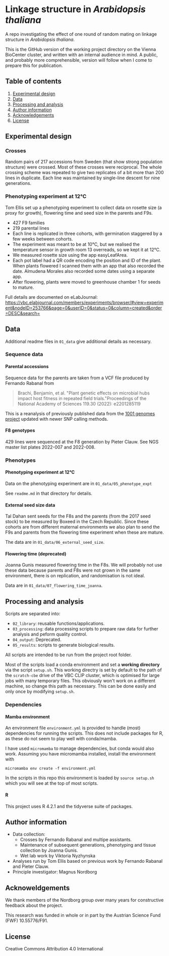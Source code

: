 # Linkage structure in *Arabidopsis thaliana*

A repo investigating the effect of one round of random mating on linkage
structure in *Arabidopsis thaliana*.

This is the GitHub version of the working project directory on the Vienna
BioCenter cluster, and written with an internal audience in mind. A public, and
probably more comprehensible, version will follow when I come to prepare this
for publication.

## Table of contents

1. [Experimental design](#experimental-design)
3. [Data](#data)
4. [Processing and analysis](#processing-and-analysis)
5. [Author information](#author-information)
6. [Acknowledgements](#acknowledgements)
7. [License](#license)

## Experimental design

### Crosses

Random pairs of 217 accessions from Sweden (that show strong population
structure) were crossed. Most of these crosses were reciprocal. The whole crossing
scheme was repeated to give two replicates of a bit more than 200 lines in 
duplicate. Each line was maintained by single-line descent for nine generations.

### Phenotyping experiment at 12°C

Tom Ellis set up a phenotyping experiment to collect data on rosette size (a 
proxy for growth), flowering time and seed size in the parents and F9s.

* 427 F9 families
* 219 parental lines
* Each line is replicated in three cohorts, with germination staggered by a few
weeks between cohorts.
* The experiment was meant to be at 10°C, but we realised the temperature sensor
in growth room 13 overreads, so we kept it at 12°C.
* We measured rosette size using the app easyLeafArea.
* Each pot label had a QR code encoding the position and ID of the plant. When
plants flowered I scanned them with an app that also recorded the date. Almudena
Morales also recorded some dates using a separate app.
* After flowering, plants were moved to greenhouse chamber 1 for seeds to mature.

Full details are documented on eLabJournal:
https://vbc.elabjournal.com/members/experiments/browser/#view=experiment&nodeID=253766&page=0&userID=0&status=0&column=created&order=DESC&search=

## Data

Additional readme files in `01_data` give additional details as necessary.

### Sequence data

#### Parental accessions

Sequence data for the parents are taken from a VCF file produced by Fernando
Rabanal from

> Brachi, Benjamin, et al. "Plant genetic effects on microbial hubs impact host fitness in repeated field trials."Proceedings of the National Academy of Sciences 119.30 (2022): e2201285119

This is a reanalysis of previously published data from the [1001 genomes project](https://1001genomes.org/)
updated with newer SNP calling methods.

#### F8 genotypes

429 lines were sequenced at the F8 generation by Pieter Clauw.
See NGS master list plates 2022-007 and 2022-008.

### Phenotypes

#### Phenotyping experiment at 12°C

Data on the phenotyping experiment are in `01_data/05_phenotype_expt`

See `readme.md` in that directory for details.

#### External seed size data

Tal Dahan sent seeds for the F8s and the parents (from the 2017 seed stock) to 
be measured by Boxeed in the Czech Republic. Since these cohorts are from
different maternal environments we also plan to send the F9s and parents from 
the flowering time experiment when these are mature.

The data are in `01_data/06_external_seed_size`.

#### Flowering time (deprecated)

Joanna Gunis measured flowering time in the F8s.
We will probably not use these data because parents and F8s were not grown in the
same environment, there is on replication, and randomisation is not ideal.

Data are in `01_data/07_flowering_time_joanna`.

## Processing and analysis

Scripts are separated into:
- `02_library`: reusable functions/applications.
- `03_processing`: data processing scripts to prepare raw data for further analysis
    and peform quality control.
- `04_output`: Deprecated.
- `05_results`: scripts to generate biological results.

All scripts are intended to be run from the project root folder.

Most of the scripts load a conda environment and set a **working directory** via
the script `setup.sh`.
This working directry is set by default to the path of the `scratch-cbe` drive
of the VBC CLIP cluster, which is optimised for large jobs with many temporary files.
This obviously won't work on a different machine, so change this path as
necessary. This can be done easily and only once by modifying `setup.sh`.

### Dependencies

#### Mamba environment

An environment file `environment.yml` is provided to handle (most) dependencies for running the scripts.
This does not include packages for R, as these do not seem to play well with conda/mamba.

I have used `micromamba` to manage dependencies, but conda would also work.
Assuming you have micromamba installed, install the environment with 
```
micromamba env create -f environment.yml
```

In the scripts in this repo this environment is loaded by `source setup.sh` 
which you will see at the top of most scripts.

#### R

This project uses R 4.2.1 and the tidyverse suite of packages.

## Author information

* Data collection:
    * Crosses by Fernando Rabanal and multipe assistants.
    * Maintenance of subsequent generations, phenotyping and tissue collection by Joanna Gunis.
    * Wet lab work by Viktoria Nyzhynska
* Analyses run by Tom Ellis based on previous work by Fernando Rabanal and Pieter Clauw.
* Principle investigator: Magnus Nordborg

## Acknoweldgements

We thank members of the Nordborg group over many years for constructive feedback about the project.

This research was funded in whole or in part by the Austrian Science Fund (FWF) 10.55776/F91.

## License

Creative Commons Attribution 4.0 International